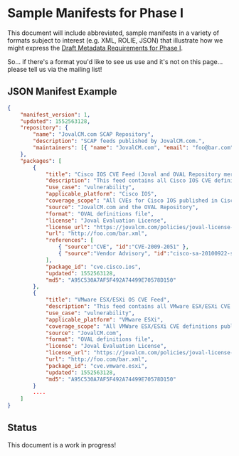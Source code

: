 # Sample Manifests for Phase I

This document will include abbreviated, sample manifests in a variety of 
formats subject to interest (e.g. XML, ROLIE, JSON) that illustrate how we
might express the [Draft Metadata Requirements for Phase I](https://github.com/OVAL-Community/Repo-Meta-WG/blob/master/2.metadata.requirements.md).

So... if there's a format you'd like to see us use and it's not on this 
page... please tell us via the mailing list!

## JSON Manifest Example

```json
{
    "manifest_version": 1,
    "updated": 1552563128,
    "repository": {
        "name": "JovalCM.com SCAP Repository",
        "description": "SCAP feeds published by JovalCM.com.",
        "maintainers": [{ "name": "JovalCM.com", "email": "foo@bar.com" }]
    },
    "packages": [
        {
            "title": "Cisco IOS CVE Feed (Joval and OVAL Repository merged)",
            "description": "This feed contains all Cisco IOS CVE definitions generated by Joval merged with all additional Cisco IOS CVE definitions in the OVAL Repository.",
            "use_case": "vulnerability",
            "applicable_platform": "Cisco IOS",
            "coverage_scope": "All CVEs for Cisco IOS published in Cisco CVRF feeds that include affected version details.",
            "source": "JovalCM.com and the OVAL Repository",
            "format": "OVAL definitions file",
            "license": "Joval Evaluation License",
            "license_url": "https://jovalcm.com/policies/joval-license-agreement/",
            "url": "http://foo.com/bar.xml",
            "references": [ 
                { "source":"CVE", "id":"CVE-2009-2051" }, 
                { "source":"Vendor Advisory", "id":"cisco-sa-20100922-sip", "url":"http://tools.cisco.com/security/center/content/CiscoSecurityAdvisory/cisco-sa-20100922-sip" } 
            ],
            "package_id": "cve.cisco.ios",
            "updated": 1552563128,
            "md5": "A95C530A7AF5F492A74499E70578D150"
        },
        {
            "title": "VMware ESX/ESXi OS CVE Feed",
            "description": "This feed contains all VMware ESX/ESXi CVE definitions generated by Joval.",
            "use_case": "vulnerability",
            "applicable_platform": "VMware ESXi",
            "coverage_scope": "All VMWare ESX/ESXi CVE definitions published by JovalCM.com.",
            "source": "JovalCM.com",
            "format": "OVAL definitions file",
            "license": "Joval Evaluation License",
            "license_url": "https://jovalcm.com/policies/joval-license-agreement/",
            "url": "http://foo.com/bar.xml",
            "package_id": "cve.vmware.esxi",
            "updated": 1552563128,
            "md5": "A95C530A7AF5F492A74499E70578D150"
        }
        ....
    ]
}
```

## Status

This document is a work in progress!




